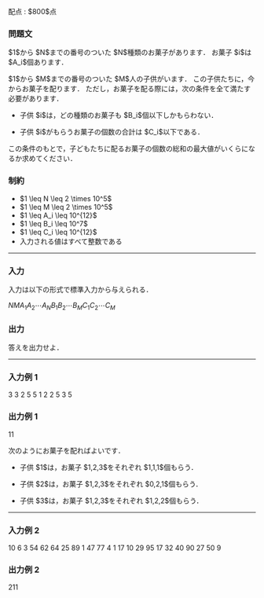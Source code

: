 
<div>

<span>

<span>

<p>
配点 : $800$点
</p>

<div>

<section>

### **問題文**

<p>
$1$から $N$までの番号のついた $N$種類のお菓子があります．
お菓子 $i$は $A_i$個あります．
</p>

<p>
$1$から $M$までの番号のついた $M$人の子供がいます．
この子供たちに，今からお菓子を配ります．
ただし，お菓子を配る際には，次の条件を全て満たす必要があります．
</p>

<ul>

<li>

<p>
子供 $i$は，どの種類のお菓子も $B_i$個以下しかもらわない．
</p>

</li>

<li>

<p>
子供 $i$がもらうお菓子の個数の合計は $C_i$以下である．
</p>

</li>

</ul>

<p>
この条件のもとで，子どもたちに配るお菓子の個数の総和の最大値がいくらになるか求めてください．
</p>

</section>

</div>

<div>

<section>

### **制約**

<ul>

<li>
$1 \leq N \leq 2 \times 10^5$
</li>

<li>
$1 \leq M \leq 2 \times 10^5$
</li>

<li>
$1 \leq A_i \leq 10^{12}$
</li>

<li>
$1 \leq B_i \leq 10^7$
</li>

<li>
$1 \leq C_i \leq 10^{12}$
</li>

<li>
入力される値はすべて整数である
</li>

</ul>

</section>

</div>

---

<div>

<div>

<section>

### **入力**

<p>
入力は以下の形式で標準入力から与えられる．
</p>

<div>

$N$$M$$A_1$$A_2$$\cdots$$A_N$$B_1$$B_2$$\cdots$$B_M$$C_1$$C_2$$\cdots$$C_M$
</div>

</section>

</div>

<div>

<section>

### **出力**

<p>
答えを出力せよ．
</p>

</section>

</div>

</div>

---

<div>

<section>

### **入力例 1**

<div>

3 3
2 5 5
1 2 2
5 3 5

</div>

</section>

</div>

<div>

<section>

### **出力例 1**

<div>

11

</div>

<p>
次のようにお菓子を配ればよいです．
</p>

<ul>

<li>

<p>
子供 $1$は，お菓子 $1,2,3$をそれぞれ $1,1,1$個もらう．
</p>

</li>

<li>

<p>
子供 $2$は，お菓子 $1,2,3$をそれぞれ $0,2,1$個もらう．
</p>

</li>

<li>

<p>
子供 $3$は，お菓子 $1,2,3$をそれぞれ $1,2,2$個もらう．
</p>

</li>

</ul>

</section>

</div>

---

<div>

<section>

### **入力例 2**

<div>

10 6
3 54 62 64 25 89 1 47 77 4
1 17 10 29 95 17
32 40 90 27 50 9

</div>

</section>

</div>

<div>

<section>

### **出力例 2**

<div>

211

</div>

</section>

</div>

</span>

</span>

</div>
